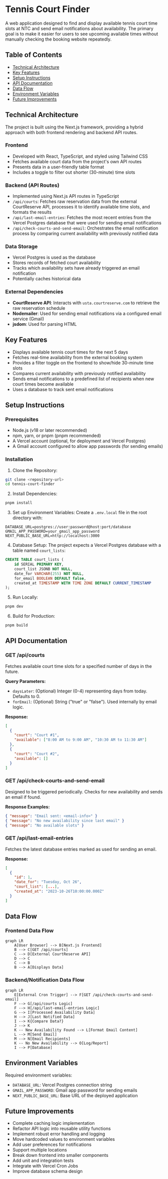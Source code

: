 # Tennis Court Finder

A web application designed to find and display available tennis court time slots at NTC and send email notifications about availability. The primary goal is to make it easier for users to see upcoming available times without manually checking the booking website repeatedly.

## Table of Contents
- [Technical Architecture](#technical-architecture)
- [Key Features](#key-features)
- [Setup Instructions](#setup-instructions)
- [API Documentation](#api-documentation)
- [Data Flow](#data-flow)
- [Environment Variables](#environment-variables)
- [Future Improvements](#future-improvements)

## Technical Architecture

The project is built using the Next.js framework, providing a hybrid approach with both frontend rendering and backend API routes.

### Frontend
- Developed with React, TypeScript, and styled using Tailwind CSS
- Fetches available court data from the project's own API routes
- Presents data in a user-friendly table format
- Includes a toggle to filter out shorter (30-minute) time slots

### Backend (API Routes)
- Implemented using Next.js API routes in TypeScript
- `/api/courts`: Fetches raw reservation data from the external CourtReserve API, processes it to identify available time slots, and formats the results
- `/api/last-email-entries`: Fetches the most recent entries from the Vercel Postgres database that were used for sending email notifications
- `/api/check-courts-and-send-email`: Orchestrates the email notification process by comparing current availability with previously notified data

### Data Storage
- Vercel Postgres is used as the database
- Stores records of fetched court availability
- Tracks which availability sets have already triggered an email notification
- Potentially caches historical data

### External Dependencies
- **CourtReserve API**: Interacts with `usta.courtreserve.com` to retrieve the raw reservation schedule
- **Nodemailer**: Used for sending email notifications via a configured email service (Gmail)
- **jsdom**: Used for parsing HTML

## Key Features

- Displays available tennis court times for the next 5 days
- Fetches real-time availability from the external booking system
- Provides a filter toggle on the frontend to show/hide 30-minute time slots
- Compares current availability with previously notified availability
- Sends email notifications to a predefined list of recipients when new court times become available
- Uses a database to track sent email notifications

## Setup Instructions

### Prerequisites
- Node.js (v18 or later recommended)
- npm, yarn, or pnpm (pnpm recommended)
- A Vercel account (optional, for deployment and Vercel Postgres)
- A Gmail account configured to allow app passwords (for sending emails)

### Installation

1. Clone the Repository:
```bash
git clone <repository-url>
cd tennis-court-finder
```

2. Install Dependencies:
```bash
pnpm install
```

3. Set up Environment Variables:
Create a `.env.local` file in the root directory with:
```env
DATABASE_URL=postgres://user:password@host:port/database
GMAIL_APP_PASSWORD=your_gmail_app_password
NEXT_PUBLIC_BASE_URL=http://localhost:3000
```

4. Database Setup:
The project expects a Vercel Postgres database with a table named `court_lists`:
```sql
CREATE TABLE court_lists (
    id SERIAL PRIMARY KEY,
    court_list JSONB NOT NULL,
    date_for VARCHAR(255) NOT NULL,
    for_email BOOLEAN DEFAULT false,
    created_at TIMESTAMP WITH TIME ZONE DEFAULT CURRENT_TIMESTAMP
);
```

5. Run Locally:
```bash
pnpm dev
```

6. Build for Production:
```bash
pnpm build
```

## API Documentation

### GET /api/courts
Fetches available court time slots for a specified number of days in the future.

**Query Parameters:**
- `daysLater`: (Optional) Integer (0-4) representing days from today. Defaults to 0.
- `forEmail`: (Optional) String ("true" or "false"). Used internally by email logic.

**Response:**
```json
[
  {
    "court": "Court #1",
    "available": ["8:00 AM to 9:00 AM", "10:30 AM to 11:30 AM"]
  },
  {
    "court": "Court #2",
    "available": []
  }
]
```

### GET /api/check-courts-and-send-email
Designed to be triggered periodically. Checks for new availability and sends an email if found.

**Response Examples:**
```json
{ "message": "Email sent: <email-info>" }
{ "message": "No new availability since last email" }
{ "message": "No available slots" }
```

### GET /api/last-email-entries
Fetches the latest database entries marked as used for sending an email.

**Response:**
```json
[
  {
    "id": 1,
    "date_for": "Tuesday, Oct 26",
    "court_list": [...],
    "created_at": "2023-10-26T10:00:00.000Z"
  }
]
```

## Data Flow

### Frontend Data Flow
```mermaid
graph LR
    A[User Browser] --> B[Next.js Frontend]
    B --> C[GET /api/courts]
    C --> D[External CourtReserve API]
    D --> C
    C --> B
    B --> A[Displays Data]
```

### Backend/Notification Data Flow
```mermaid
graph LR
    E[External Cron Trigger] --> F[GET /api/check-courts-and-send-email]
    F --> G[/api/courts Logic]
    F --> H[/api/last-email-entries Logic]
    G --> I[Processed Availability Data]
    H --> J[Last Notified Data]
    I --> K{Compare Data?}
    J --> K
    K -- New Availability Found --> L[Format Email Content]
    L --> M[Send Email]
    M --> N[Email Recipients]
    K -- No New Availability --> O[Log/Report]
    I --> P[Database]
```

## Environment Variables

Required environment variables:
- `DATABASE_URL`: Vercel Postgres connection string
- `GMAIL_APP_PASSWORD`: Gmail app password for sending emails
- `NEXT_PUBLIC_BASE_URL`: Base URL of the deployed application

## Future Improvements

- Complete caching logic implementation
- Refactor API logic into reusable utility functions
- Implement robust error handling and logging
- Move hardcoded values to environment variables
- Add user preferences for notifications
- Support multiple locations
- Break down frontend into smaller components
- Add unit and integration tests
- Integrate with Vercel Cron Jobs
- Improve database schema design
